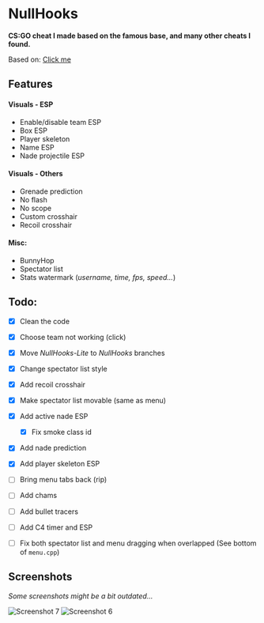 # NullHooks
**CS:GO cheat I made based on the famous base, and many other cheats I found.**

Based on: [Click me](REFERENCES.md)

## Features
#### Visuals - ESP
- Enable/disable team ESP
- Box ESP
- Player skeleton
- Name ESP
- Nade projectile ESP
<!-- 
- Health ESP
- Line
- C4 ESP
-->

#### Visuals - Others
- Grenade prediction
- No flash
- No scope
- Custom crosshair
- Recoil crosshair

#### Misc:
- BunnyHop
- Spectator list
- Stats watermark (*username, time, fps, speed...*)

## Todo:
- [X] Clean the code
- [X] Choose team not working (click)
- [X] Move *NullHooks-Lite* to *NullHooks* branches
- [X] Change spectator list style
- [X] Add recoil crosshair
- [X] Make spectator list movable (same as menu)
- [X] Add active nade ESP
	- [X] Fix smoke class id
- [X] Add nade prediction
- [X] Add player skeleton ESP
- [ ] Bring menu tabs back (rip)
- [ ] Add chams
- [ ] Add bullet tracers
- [ ] Add C4 timer and ESP
- [ ] Fix both spectator list and menu dragging when overlapped (See bottom of `menu.cpp`)


## Screenshots
*Some screenshots might be a bit outdated...*  

![Screenshot 7](screenshots/screenshot7.png)
![Screenshot 6](screenshots/screenshot6.png)
